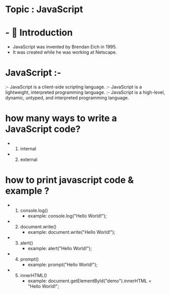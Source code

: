 # Topic : JavaScript

# - 🔹 Introduction
- JavaScript was invented by Brendan Eich in 1995.
- It was created while he was working at Netscape.

# JavaScript :-
:-  JavaScript is a client-side scripting language.
:- JavaScript is a lightweight, interpreted programming language.
:- JavaScript is a high-level, dynamic, untyped, and interpreted programming language.

# how many ways to write a JavaScript code?
- 1. internal
- 2. external

#  how to print javascript code & example ?
- 1.  console.log()
        - example: console.log("Hello World!");
- 2. document.write()
        - example: document.write("Hello World!");
- 3. alert()
        - example: alert("Hello World!");
- 4. prompt()
        - example: prompt("Hello World!");
- 5. innerHTML()
        - example: document.getElementById("demo").innerHTML = "Hello World!";